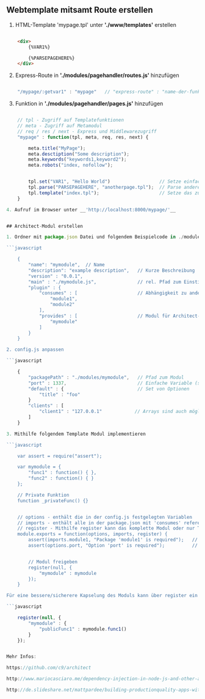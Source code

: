 ## Webtemplate mitsamt Route erstellen

1. HTML-Template 'mypage.tpl' unter __'./www/templates'__ erstellen

```html

    <div>
        {%VAR1%}

        {%PARSEPAGEHERE%}
    </div>
```

2. Express-Route in __'./modules/pagehandler/routes.js'__ hinzufügen

```javascript

    "/mypage/:getvar1" : "mypage"   // "express-route" : "name-der-funktion-in-pages.js"`
```

3. Funktion in __'./modules/pagehandler/pages.js'__ hinzufügen

```javascript

    // tpl - Zugriff auf Templatefunktionen
    // meta - Zugriff auf Metamodul
    // req / res / next - Express und Middlewarezugriff
    "mypage" : function(tpl, meta, req, res, next) {

        meta.title("MyPage");
        meta.desctiption("Some description");
        meta.keywords("keywords1,keyword2");
        meta.robots("index, nofollow");


        tpl.set("VAR1", "Hello World")                  // Setze einfache Variable
        tpl.parse("PARSEPAGEHERE", "anotherpage.tpl");  // Parse andere Seite
        tpl.template("index.tpl");                      // Setze das zu anzeigende Template
    }

4. Aufruf im Browser unter __'http://localhost:8000/mypage/'__


## Architect-Modul erstellen

1. Ordner mit package.json Datei und folgendem Beispielcode in ./modules erstellen

```javascript

    {
        "name": "mymodule",  // Name
        "description": "example description",   // Kurze Beschreibung
        "version" : "0.0.1",
        "main" : "./mymodule.js",               // rel. Pfad zum Einstiegspunkt
        "plugin" : {
            "consumes" : [                      // Abhängigkeit zu anderen Modulen erstellen
                "module1",
                "module2"
            ],
            "provides" : [                      // Modul für Architect-System freigeben
                "mymodule"
            ]
        }
    }

2. config.js anpassen

```javascript

    {
        "packagePath" : "./modules/mymodule",   // Pfad zum Modul
        "port" : 1337,                          // Einfache Variable (später über options.prop1 aufrufbar)
        "default" : {                           // Set von Optionen
            "title" : "foo"
        }
        "clients" : [
            "client1" : "127.0.0.1"            // Arrays sind auch möglich
        ]
    }

3. Mithilfe folgendem Template Modul implementieren

```javascript

    var assert = require("assert");

    var mymodule = {
        "func1" : function() { },
        "func2" : function() { }
    };

    // Private Funktion
    function _privateFunc() {}


    // options - enthält die in der config.js festgelegten Variablen
    // imports - enthält alle in der package.json mit 'consumes' referenzierten Module
    // register - Mithilfe register kann das komplette Modul oder nur Teilfunktionen verfügbar gemacht werden
    module.exports = function(options, imports, register) {
        assert(imports.module1, "Package 'module1' is required");   // Module1 auf Verfügbarkeit prüfen
        assert(options.port, "Option 'port' is required");          // Option 'port' auf Verfügbarkeit prüfen


        // Modul freigeben
        register(null, {
            "mymodule" : mymodule
        });
    }

Für eine bessere/sicherere Kapselung des Moduls kann über register ein Objekt mit den verfügbaren Funktionen definiert werden

```javascript

    register(null, {
        "mymodule" : {
            "publicFunc1" : mymodule.func1()
        }
    });


Mehr Infos:

https://github.com/c9/architect

http://www.mariocasciaro.me/dependency-injection-in-node-js-and-other-architectural-patterns

http://de.slideshare.net/mattpardee/building-productionquality-apps-with-nodejs